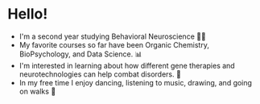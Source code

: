 # Hello! 
- I'm a second year studying Behavioral Neuroscience :woman_scientist:
- My favorite courses so far have been Organic Chemistry, BioPsychology, and Data Science. :bar_chart:
- I'm interested in learning about how different gene therapies and neurotechnologies can help combat disorders. :dna:
- In my free time I enjoy dancing, listening to music, drawing, and going on walks :strawberry:

